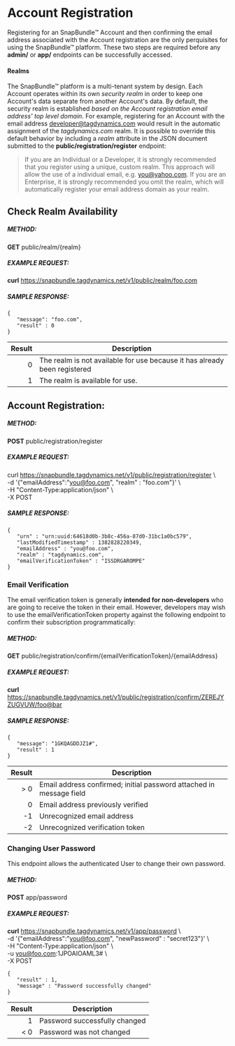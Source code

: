 # Account Registration
Registering for an SnapBundle™ Account and then confirming the email address associated with the Account registration are the only perquisites for using the SnapBundle™ platform. These two steps are required before any **admin/** or **app/** endpoints can be successfully accessed.

#### Realms
The SnapBundle™ platform is a multi-tenant system by design. Each Account operates within its own _security realm_ in order to keep one Account's data separate from another Account's data. By default, the security realm is established _based on the Account registration email address' top level domain_. For example, registering for an Account with the email address developer@tagdynamics.com would result in the automatic assignment of the _tagdynamics.com_ realm. It is possible to override this default behavior by including a _realm_ attribute in the JSON document submitted to the **public/registration/register** endpoint:

> If you are an Individual or a Developer, it is strongly recommended that you register using a unique, custom realm. This approach will allow the use of a individual email, e.g. you@yahoo.com. If you are an Enterprise, it is strongly recommended you omit the realm, which will automatically register your email address domain as your realm.

## Check Realm Availability
##### METHOD:
**GET** public/realm/{realm}

##### EXAMPLE REQUEST:
**curl** https://snapbundle.tagdynamics.net/v1/public/realm/foo.com

##### SAMPLE RESPONSE:
    {
       "message": "foo.com",
       "result" : 0
    }

Result | Description
-----------: | ------------- 
0 | The realm is not available for use because it has already been registered
1 | The realm is available for use.


## Account Registration:
##### METHOD:
**POST** public/registration/register


##### EXAMPLE REQUEST:
curl https://snapbundle.tagdynamics.net/v1/public/registration/register \  
-d '{"emailAddress":"you@foo.com", "realm" : "foo.com"}' \  
-H "Content-Type:application/json" \  
-X POST  

##### SAMPLE RESPONSE:
```
{
   "urn" : "urn:uuid:64618d0b-3b8c-456a-87d0-31bc1a0bc579",
   "lastModifiedTimestamp" : 1382828220349,
   "emailAddress" : "you@foo.com",
   "realm" : "tagdynamics.com",
   "emailVerificationToken" : "ISSDRGAROMPE"
}
```

### Email Verification
The email verification token is generally **intended for non-developers** who are going to receive the token in their email. However, developers may wish to use the emailVerificationToken property against the following endpoint to confirm their subscription programmatically:

##### METHOD:
**GET** public/registration/confirm/{emailVerificationToken}/{emailAddress}

##### EXAMPLE REQUEST:
**curl** https://snapbundle.tagdynamics.net/v1/public/registration/confirm/ZEREJYZUGVUW/foo@bar

##### SAMPLE RESPONSE:
    {
       "message": "1GKQAGDDJZ1#",
       "result" : 1
    }

Result | Description
-----------: | ------------- 
\> 0 | Email address confirmed; initial password attached in message field
0 | Email address previously verified
-1 | Unrecognized email address
-2 | Unrecognized verification token

### Changing User Password
This endpoint allows the authenticated User to change their own password.

##### METHOD:
**POST** app/password

##### EXAMPLE REQUEST:
**curl** https://snapbundle.tagdynamics.net/v1/app/password \  
-d '{"emailAddress":"you@foo.com", "newPassword" : "secret123"}' \  
-H "Content-Type:application/json" \  
-u you@foo.com:1JPOAIOAML3# \  
-X POST  

```
{
   "result" : 1,
   "message" : "Password successfully changed"
}
```

Result | Description
-----------: | ------------- 
1 | Password successfully changed
< 0  | Password was not changed
